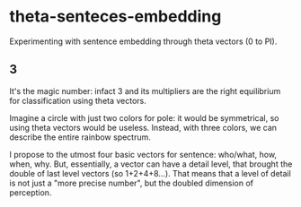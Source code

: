 # theta-senteces-embedding

Experimenting with sentence embedding through theta vectors (0 to PI).

## 3
It's the magic number: infact 3 and its multipliers are the right equilibrium for classification using theta vectors.

Imagine a circle with just two colors for pole: it would be symmetrical, so using theta vectors would be useless. Instead, with three colors, we can describe the entire rainbow spectrum.

I propose to the utmost four basic vectors for sentence: who/what, how, when, why. But, essentially, a vector can have a detail level, that brought the double of last level vectors (so 1+2+4+8...). That means that a level of detail is not just a "more precise number", but the doubled dimension of perception.